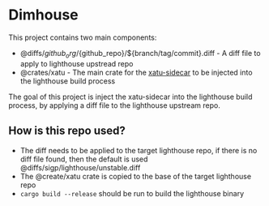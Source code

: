 # Dimhouse

This project contains two main components:

- @diffs/${github_org}/${github_repo}/${branch/tag/commit}.diff - A diff file to apply to lighthouse upstread repo
- @crates/xatu - The main crate for the [xatu-sidecar](https://github.com/ethpandaops/xatu-sidecar) to be injected into the lighthouse build process

The goal of this project is inject the xatu-sidecar into the lighthouse build process, by applying a diff file to the lighthouse upstream repo.

## How is this repo used?

- The diff needs to be applied to the target lighthouse repo, if there is no diff file found, then the default is used @diffs/sigp/lighthouse/unstable.diff
- The @create/xatu crate is copied to the base of the target lighthouse repo
- `cargo build --release` should be run to build the lighthouse binary
